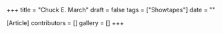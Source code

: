+++
title = "Chuck E. March"
draft = false
tags = ["Showtapes"]
date = ""

[Article]
contributors = []
gallery = []
+++